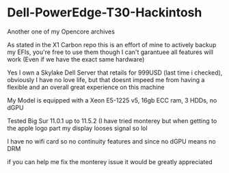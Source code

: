 # Dell-PowerEdge-T30-Hackintosh
Another one of my Opencore archives

As stated in the X1 Carbon repo this is an effort of mine to actively backup my EFIs, you're free to use them though I can't garantuee all features will work (Even if we have the exact same hardware)

Yes I own a Skylake Dell Server that retails for 999USD (last time i checked), obviously I have no love life, but that doesnt impeed me from having a flexible and an overall great experience on this machine 

My Model is equipped with a Xeon E5-1225 v5, 16gb ECC ram, 3 HDDs, no dGPU

Tested Big Sur 11.0.1 up to 11.5.2 (I have tried monterey but when getting to the apple logo part my display looses signal so lol

I have no wifi card so no continuity features and since no dGPU means no DRM

if you can help me fix the monterey issue it would be greatly appreciated
